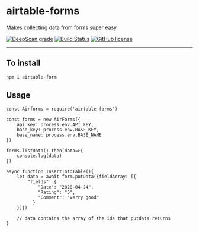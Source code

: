 # airtable-forms
 Makes collecting data from forms super easy

[![DeepScan grade](https://deepscan.io/api/teams/8580/projects/11204/branches/164201/badge/grade.svg)](https://deepscan.io/dashboard#view=project&tid=8580&pid=11204&bid=164201)
[![Build Status](https://travis-ci.org/Souvikns/airtable-forms.svg?branch=master)](https://travis-ci.org/Souvikns/airtable-forms)
[![GitHub license](https://img.shields.io/github/license/Souvikns/airtable-forms?style=plastic)](https://github.com/Souvikns/airtable-forms/blob/master/LICENSE)

---


## To install 

```
npm i airtable-form
```

## Usage 

```
const Airforms = require('airtable-forms')

const forms = new AirForms({
    api_key: process.env.API_KEY,
    base_key: process.env.BASE_KEY,
    base_name: process.env.BASE_NAME
})

forms.listData().then(data=>{
    console.log(data)
})

async function InsertIntoTable(){
    let data = await form.putData({fieldArray: [{
        "fields": {
            "Date": "2020-04-24",
            "Rating": "5",
            "Comment": "Verry good"
          }
    }]})

    // data contains the array of the ids that putdata returns 
}

```


